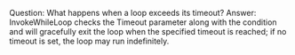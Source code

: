 Question: What happens when a loop exceeds its timeout?
Answer: InvokeWhileLoop checks the Timeout parameter along with the condition and will gracefully exit the loop when the specified timeout is reached; if no timeout is set, the loop may run indefinitely.
